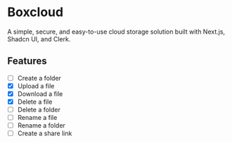 # Boxcloud

A simple, secure, and easy-to-use cloud storage solution built with Next.js, Shadcn UI, and Clerk.

## Features

- [ ] Create a folder
- [x] Upload a file
- [x] Download a file
- [x] Delete a file
- [ ] Delete a folder
- [ ] Rename a file
- [ ] Rename a folder
- [ ] Create a share link
